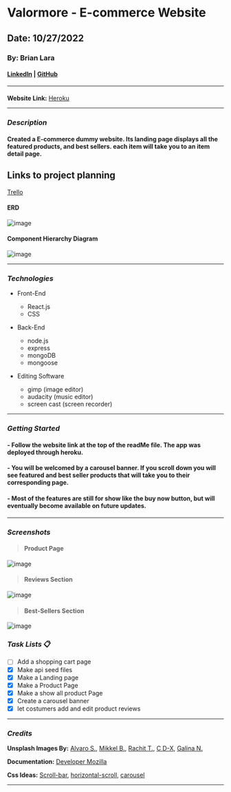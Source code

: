 # Valormore - E-commerce Website

## Date: 10/27/2022

### By: Brian Lara

#### [LinkedIn](https://www.linkedin.com/in/brian-lara/) | [GitHub](https://github.com/BrianDLara)

---

####

**Website Link:**
[Heroku](https://valormore.herokuapp.com/)

---

### **_Description_**

#### Created a E-commerce dummy website. Its landing page displays all the featured products, and best sellers. each item will take you to an item detail page.

## Links to project planning

[Trello](https://trello.com/b/dXbChSVA/valormore)

#### ERD

![image](https://i.imgur.com/vcKXGxd.png)

#### Component Hierarchy Diagram

![image](https://i.imgur.com/bTlinXv.png)

---

### **_Technologies_**

- Front-End

  - React.js
  - CSS

- Back-End

  - node.js
  - express
  - mongoDB
  - mongoose

- Editing Software

  - gimp (image editor)
  - audacity (music editor)
  - screen cast (screen recorder)

---

### **_Getting Started_**

#### - Follow the website link at the top of the readMe file. The app was deployed through heroku.

#### - You will be welcomed by a carousel banner. If you scroll down you will see featured and best seller products that will take you to their corresponding page.

#### - Most of the features are still for show like the buy now button, but will eventually become available on future updates.

---

### **_Screenshots_**

> #### **Product Page**

![image](https://i.imgur.com/zd9niph.png)

> #### **Reviews Section**

![image](https://i.imgur.com/bEpK4s6.png)

> #### **Best-Sellers Section**

![image](https://i.imgur.com/t2aQUgi.png)

### **_Task Lists_** :clipboard:

- [ ] Add a shopping cart page
- [x] Make api seed files
- [x] Make a Landing page
- [x] Make a Product Page
- [x] Make a show all product Page
- [x] Create a carousel banner
- [x] let costumers add and edit product reviews

---

### **_Credits_**

**Unsplash Images By:** [Alvaro S.](https://unsplash.com/photos/pFLNV4gkXsc), [Mikkel B.](https://unsplash.com/photos/yjAFnkLtKY0), [Rachit T.](https://unsplash.com/photos/2cFZ_FB08UM), [C D-X](https://unsplash.com/photos/PDX_a_82obo), [Galina N.](https://unsplash.com/photos/miziNqvJx5M)

**Documentation:** [Developer Mozilla](https://developer.mozilla.org/en-US/)

**Css Ideas:** [Scroll-bar](https://www.youtube.com/watch?v=1fEkWd5hzRY), [horizontal-scroll](https://www.youtube.com/watch?v=1fEkWd5hzRY), [carousel](https://www.youtube.com/watch?v=eBKcGAhkZUI)

---
